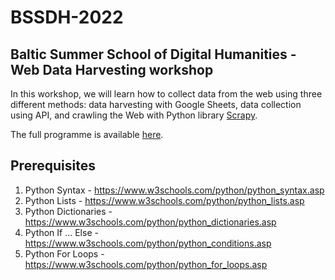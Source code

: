 # BSSDH-2022
## Baltic Summer School of Digital Humanities - Web Data Harvesting workshop

In this workshop, we will learn how to collect data from the web using three different methods: data harvesting with Google Sheets, data collection using API, and crawling the Web with Python library [Scrapy](https://scrapy.org/).

The full programme is available [here](http://www.digitalhumanities.lv/bssdh/2022/Programme/).

## Prerequisites

1. Python Syntax - https://www.w3schools.com/python/python_syntax.asp
2. Python Lists - https://www.w3schools.com/python/python_lists.asp
3. Python Dictionaries - https://www.w3schools.com/python/python_dictionaries.asp
4. Python If ... Else - https://www.w3schools.com/python/python_conditions.asp
5. Python For Loops - https://www.w3schools.com/python/python_for_loops.asp

